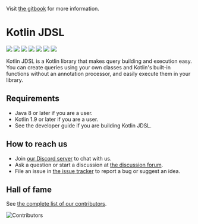 Visit [the gitbook](https://kotlin-jdsl.gitbook.io/docs/) for more information.

# Kotlin JDSL

<a href="https://github.com/line/kotlin-jdsl"><img src="https://img.shields.io/github/stars/line/kotlin-jdsl.svg?style=social" /></a>
<a href="https://discord.gg/7FH8c6npmg"><img src="https://img.shields.io/badge/chat-on%20Discord-brightgreen.svg?style=social&amp;logo=discord" /></a>
<a href="https://github.com/line/kotlin-jdsl/contributors"><img src="https://img.shields.io/github/contributors/line/kotlin-jdsl.svg" /></a>
<a href="https://codecov.io/gh/line/kotlin-jdsl"><img src="https://codecov.io/gh/line/kotlin-jdsl/branch/main/graph/badge.svg"/></a>
<a href="https://github.com/line/kotlin-jdsl/pulse"><img src="https://img.shields.io/github/commit-activity/m/line/kotlin-jdsl.svg?label=commits" /></a>
<a href="https://search.maven.org/search?q=g:com.linecorp.kotlin-jdsl"><img src="https://img.shields.io/maven-central/v/com.linecorp.kotlin-jdsl/kotlin-jdsl.svg?label=version" /></a>
<a href="https://github.com/line/kotlin-jdsl/commits"><img src="https://img.shields.io/github/release-date/line/kotlin-jdsl.svg?label=release" /></a>

Kotlin JDSL is a Kotlin library that makes query building and execution easy. You can create queries using your own
classes and Kotlin's built-in functions without an annotation processor, and easily execute them in your library.

## Requirements

- Java 8 or later if you are a user.
- Kotlin 1.9 or later if you are a user.
- See the developer guide if you are building Kotlin JDSL.

## How to reach us

- Join [our Discord server](https://discord.gg/7FH8c6npmg) to chat with us.
- Ask a question or start a discussion at [the discussion forum](https://github.com/line/kotlin-jdsl/discussions).
- File an issue in [the issue tracker](https://github.com/line/kotlin-jdsl/issues) to report a bug or suggest an idea.

## Hall of fame

See [the complete list of our contributors](https://github.com/line/kotlin-jdsl/contributors).

<img src="https://contrib.rocks/image?repo=line/kotlin-jdsl" title="Contributors" alt="Contributors" />
